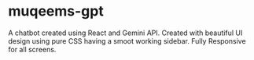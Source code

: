 # muqeems-gpt
A chatbot created using React and Gemini API. Created with beautiful UI design using pure CSS having a smoot working sidebar. Fully Responsive for all screens.
